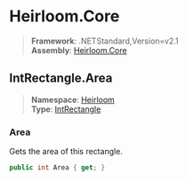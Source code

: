 # Heirloom.Core

> **Framework**: .NETStandard,Version=v2.1  
> **Assembly**: [Heirloom.Core][0]  

## IntRectangle.Area

> **Namespace**: [Heirloom][0]  
> **Type**: [IntRectangle][1]  

### Area

Gets the area of this rectangle.

```cs
public int Area { get; }
```

[0]: ../../../Heirloom.Core.md
[1]: ../IntRectangle.md
